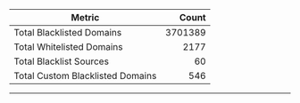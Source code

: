 | Metric | Count |
|--------|------:|
| Total Blacklisted Domains | 3701389 |
| Total Whitelisted Domains | 2177 |
| Total Blacklist Sources | 60 |
| Total Custom Blacklisted Domains | 546 |
---
